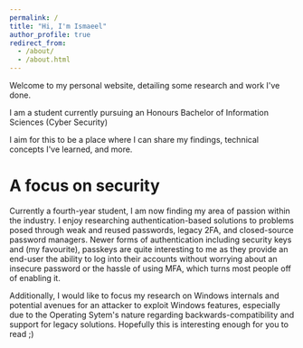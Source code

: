 ```yaml
---
permalink: /
title: "Hi, I'm Ismaeel"
author_profile: true
redirect_from: 
  - /about/
  - /about.html
---
```


Welcome to my personal website, detailing some research and work I've done.

I am a student currently pursuing an Honours Bachelor of Information Sciences (Cyber Security)

I aim for this to be a place where I can share my findings, technical concepts I've learned, and more.

A focus on security
======
Currently a fourth-year student, I am now finding my area of passion within the industry. I enjoy researching authentication-based solutions to problems posed through weak and reused passwords, legacy 2FA, and closed-source password managers. Newer forms of authentication including security keys and (my favourite), passkeys are quite interesting to me as they provide an end-user the ability to log into their accounts without worrying about an insecure password or the hassle of using MFA, which turns most people off of enabling it.

Additionally, I would like to focus my research on Windows internals and potential avenues for an attacker to exploit Windows features, especially due to the Operating Sytem's nature regarding backwards-compatibility and support for legacy solutions. Hopefully this is interesting enough for you to read ;)


